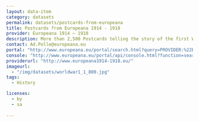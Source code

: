 ```yaml
---
layout: data-item
category: datasets
permalink: datasets/postcards-from-europeana
title: Postcards from Europeana 1914 - 1918
provider: Europeana 1914 – 1918
description: More than 2,500 Postcards telling the story of the first World War.
contact: Ad.Polle@europeana.eu
portal: "http://www.europeana.eu/portal/search.html?query=PROVIDER:%22Europeana%201914%20-%201918%22&qf=REUSABILITY:open&qf=TYPE:IMAGE&qf=postcards" 
console: "http://www.europeana.eu/portal/api/console.html?function=search&query=PROVIDER:%22Europeana%201914%20-%201918%22&qf=TYPE:IMAGE&qf=postcards&reusability=open"
providerurl: "http://www.europeana1914-1918.eu/"
imageurl: 
  - "/img/datasets/worldwar1_1_800.jpg"
tags:
  - History

licenses:
  - by
  - sa  
      
---
```

